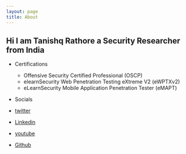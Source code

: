 ```yaml
---
layout: page
title: About
---
```


## Hi I am Tanishq Rathore a Security Researcher from India
- Certifications 
  - Offensive Security Certified Professional (OSCP)
  - elearnSecurity Web Penetration Testing eXtreme V2 (eWPTXv2)
  - eLearnSecurity Mobile Application Penetration Tester (eMAPT)

- Socials
- [twitter](https://twitter.com/root_tanishq)
- [Linkedin](https://www.linkedin.com/in/tanishq-rathore-115033202/)
- [youtube](https://www.youtube.com/channel/UC0HLRnmOx3x_hsAGAdG9VaQ)
- [Github](https://github.com/root-tanishq)

